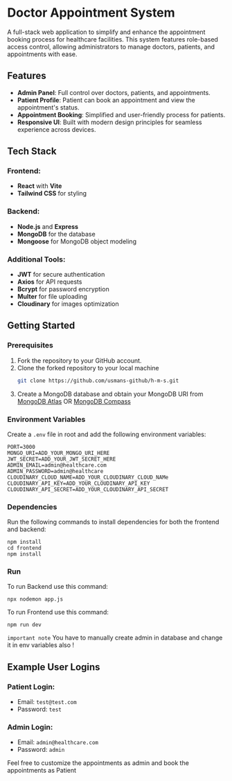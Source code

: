 # Doctor Appointment System

A full-stack web application to simplify and enhance the appointment booking process for healthcare facilities. This system features role-based access control, allowing administrators to manage doctors, patients, and appointments with ease.

## Features

- **Admin Panel**: Full control over doctors, patients, and appointments.
- **Patient Profile**: Patient can book an appointment and view the appointment's status.
- **Appointment Booking**: Simplified and user-friendly process for patients.
- **Responsive UI**: Built with modern design principles for seamless experience across devices.

## Tech Stack

### Frontend:
- **React** with **Vite**
- **Tailwind CSS** for styling

### Backend:
- **Node.js** and **Express**
- **MongoDB** for the database
- **Mongoose** for MongoDB object modeling

### Additional Tools:
- **JWT** for secure authentication
- **Axios** for API requests
- **Bcrypt** for password encryption
- **Multer** for file uploading 
- **Cloudinary** for images optimization

## Getting Started

### Prerequisites


1. Fork the repository to your GitHub account.
2. Clone the forked repository to your local machine
   ```bash
   git clone https://github.com/usmans-github/h-m-s.git
3. Create a MongoDB database and obtain your MongoDB URI from [MongoDB Atlas](https://www.mongodb.com/cloud/atlas) OR [MongoDB Compass](https://www.mongodb.com/products/tools/compass)

### Environment Variables

Create a ``.env`` file in root  and add the following environment variables:

```
PORT=3000
MONGO_URI=ADD_YOUR_MONGO_URI_HERE 
JWT_SECRET=ADD_YOUR_JWT_SECRET_HERE 
ADMIN_EMAIL=admin@healthcare.com
ADMIN_PASSWORD=admin@healthcare
CLOUDINARY_CLOUD_NAME=ADD_YOUR_CLOUDINARY_CLOUD_NAMe
CLOUDINARY_API_KEY=ADD_YOUR_CLOUDINARY_API_KEY
CLOUDINARY_API_SECRET=ADD_YOUR_CLOUDINARY_API_SECRET
```
### Dependencies

Run the following commands to install dependencies for both the frontend and backend:

```
npm install
cd frontend
npm install
```

### Run
To run Backend use this command:
```
npx nodemon app.js
```
To run Frontend use this command:
```
npm run dev
```

``important note`` You have to manually create admin in database and change it in env variables also !

## Example User Logins

### Patient Login:

- Email:  ``test@test.com``
- Password:  ``test``
### Admin Login:

- Email:  ``admin@healthcare.com``
- Password:  ``admin``


Feel free to customize the appointments as admin and book the appointments as Patient  